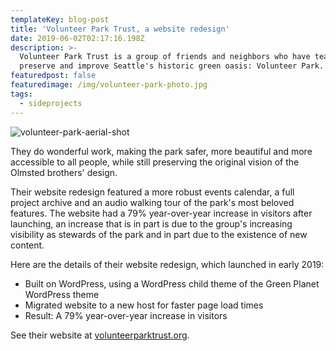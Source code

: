 ```yaml
---
templateKey: blog-post
title: 'Volunteer Park Trust, a website redesign'
date: 2019-06-02T02:17:16.198Z
description: >-
  Volunteer Park Trust is a group of friends and neighbors who have teamed up to
  preserve and improve Seattle's historic green oasis: Volunteer Park. 
featuredpost: false
featuredimage: /img/volunteer-park-photo.jpg
tags:
  - sideprojects
---
```

![volunteer-park-aerial-shot](/img/volunteer-park-photo.jpg "Volunteer Park From Above")

They do wonderful work, making the park safer, more beautiful and more accessible to all people, while still preserving the original vision of the Olmsted brothers' design.

Their website redesign featured a more robust events calendar, a full project archive and an audio walking tour of the park's most beloved features. The website had a 79% year-over-year increase in visitors after launching, an increase that is in part is due to the group's increasing visibility as stewards of the park and in part due to the existence of new content.

Here are the details of their website redesign, which launched in early 2019:

* Built on WordPress, using a WordPress child theme of the Green Planet WordPress theme
* Migrated website to a new host for faster page load times
* Result: A 79% year-over-year increase in visitors

See their website at [volunteerparktrust.org](https://volunteerparktrust.org).
